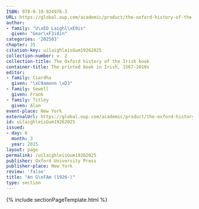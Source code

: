 ```yaml
---
ISBN: 978-0-19-924976-3
URL: https://global.oup.com/academic/product/the-oxford-history-of-the-irish-book-volume-ii-9780199249763?cc=ge&lang=3n#
author:
- family: "U\xED Laighl\xE9is"
  given: "Gear\xF3idin"
categories: '202503'
chapter: 35
citation-key: uilaighleisGum19262025
collection-number: v. 2
collection-title: The Oxford history of the Irish book
container-title: The printed book in Irish, 1567-2010s
editor:
- family: Ciardha
  given: "\xC9amonn \xD3"
- family: Sewell
  given: Frank
- family: Titley
  given: Alan
event-place: New York
externalUrl: https://global.oup.com/academic/product/the-oxford-history-of-the-irish-book-volume-ii-9780199249763?cc=ge&lang=3n#
id: uilaighleisGum19262025
issued:
- day: 6
  month: 3
  year: 2025
layout: page
permalink: /uilaighleisGum19262025
publisher: Oxford University Press
publisher-place: New York
review: 'false'
title: "An G\xFAm (1926-)"
type: section
---
```

{% include sectionPageTemplate.html %}